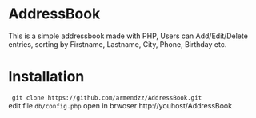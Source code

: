# AddressBook
This is a simple addressbook made with PHP, Users can Add/Edit/Delete entries, sorting by Firstname, Lastname, City, Phone, Birthday etc.  

# Installation

``` git clone https://github.com/armendzz/AddressBook.git```  
edit file ``` db/config.php ``` 
open in brwoser http://youhost/AddressBook 
